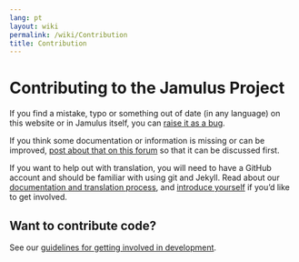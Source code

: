 ```yaml
---
lang: pt
layout: wiki
permalink: /wiki/Contribution
title: Contribution
---
```


# Contributing to the Jamulus Project

If you find a mistake, typo or something out of date (in any language) on this website or in Jamulus itself, you can <a href="https://github.com/jamulussoftware/jamulus/issues">raise it as a bug</a>.

If you think some documentation or information is missing or can be improved, <a href="https://github.com/jamulussoftware/jamulus/discussions">post about that on this forum</a> so that it can be discussed first.

If you want to help out with translation, you will need to have a GitHub account and should be familiar with using git and Jekyll. Read about our [documentation and translation process](https://github.com/jamulussoftware/jamuluswebsite/blob/changes/CONTRIBUTING.md), and [introduce yourself](https://github.com/jamulussoftware/jamulus/discussions) if you’d like to get involved.


## Want to contribute code?

See our [guidelines for getting involved in development](https://github.com/jamulussoftware/jamulus/blob/master/CONTRIBUTING.md).
